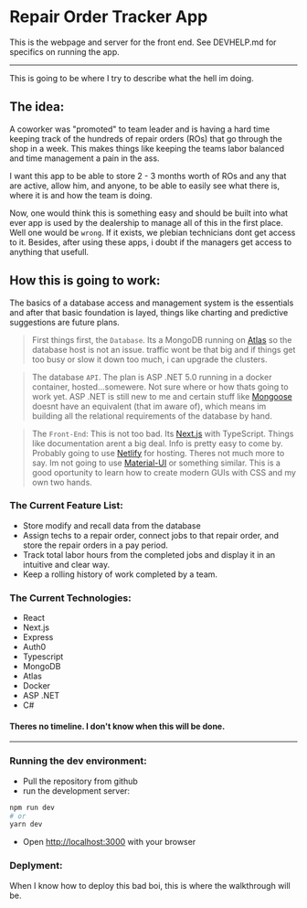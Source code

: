 # Repair Order Tracker App

This is the webpage and server for the front end. See DEVHELP.md for specifics on running the app.

----

This is going to be where I try to describe what the hell im doing.

## The idea:

A coworker was "promoted" to team leader and is having a hard time keeping track of the hundreds of repair orders (ROs) that go through the shop in a week. This makes things like keeping the teams labor balanced and time management a pain in the ass.

I want this app to be able to store 2 - 3 months worth of ROs and any that are active, allow him, and anyone, to be able to easily see what there is, where it is and how the team is doing.

Now, one would think this is something easy and should be built into what ever app is used by the dealership to manage all of this in the first place. Well one would be `wrong`. If it exists, we plebian technicians dont get access to it. Besides, after using these apps, i doubt if the managers get access to anything that usefull.

## How this is going to work:

The basics of a database access and management system is the essentials and after that basic foundation is layed, things like charting and predictive suggestions are future plans.

> First things first, the `Database`. Its a MongoDB running on [Atlas](https://www.mongodb.com/cloud/atlas) so the database host is not an issue. traffic wont be that big and if things get too busy or slow it down too much, i can upgrade the clusters.

> The database `API`. The plan is ASP .NET 5.0 running in a docker container, hosted...somewere. Not sure where or how thats going to work yet. ASP .NET is still new to me and certain stuff like [Mongoose](https://mongoosejs.com/docs/) doesnt have an equivalent (that im aware of), which means im building all the relational requirements of the database by hand.

> The `Front-End`: This is not too bad. Its [Next.js](https://nextjs.org/docs/getting-started) with TypeScript. Things like documentation arent a big deal. Info is pretty easy to come by. Probably going to use [Netlify](https://www.netlify.com/products/workflow/) for hosting. Theres not much more to say. Im not going to use [Material-UI](https://material-ui.com/) or something similar. This is a good oportunity to learn how to create modern GUIs with CSS and my own two hands.

### The Current Feature List:

- Store modify and recall data from the database
- Assign techs to a repair order, connect jobs to that repair order, and store the repair orders in a pay period.
- Track total labor hours from the completed jobs and display it in an intuitive and clear way.
- Keep a rolling history of work completed by a team.

### The Current Technologies:

* React
* Next.js
* Express
* Auth0
* Typescript
* MongoDB
* Atlas
* Docker
* ASP .NET
* C#

#### Theres no timeline. I don't know when this will be done.

----

### Running the dev environment:


- Pull the repository from github
- run the development server:

```bash
npm run dev
# or
yarn dev
```
- Open [http://localhost:3000](http://localhost:3000) with your browser

### Deplyment:

When I know how to deploy this bad boi, this is where the walkthrough will be.